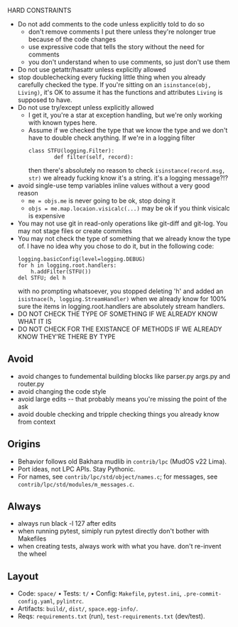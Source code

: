 HARD CONSTRAINTS

- Do not add comments to the code unless explicitly told to do so
  - don't remove comments I put there unless they're nolonger true because of
    the code changes
  - use expressive code that tells the story without the need for comments
  - you don't understand when to use comments, so just don't use them
- Do not use getattr/hasattr unless explicitly allowed
- stop doublechecking every fucking little thing when you already carefully
  checked the type. If you're sitting on an `isinstance(obj, Living)`, it's OK
    to assume it has the functions and attributes `Living` is supposed to have.
- Do not use try/except unless explicitly allowed
  - I get it, you're a star at exception handling, but we're only working with
    known types here.
  - Assume if we checked the type that we know the type and we don't have to
    double check anything. If we're in a logging filter
    ```
    class STFU(logging.Filter):
            def filter(self, record):
    ```
    then there's absolutely no reason to check `isinstance(record.msg, str)` we
    already fucking know it's a string. it's a logging message?!?
- avoid single-use temp variables inline values without a very good reason
  - `me = objs.me` is never going to be ok, stop doing it
  - `objs = me.map.locaion.visicalc(...)` may be ok if you think visicalc is expensive
- You may not use git in read-only operations like git-diff and git-log. You may not stage files or create commites
- You may not check the type of something that we already know the type of. I
  have no idea why you chose to do it, but in the following code:
    ```
    logging.basicConfig(level=logging.DEBUG)
    for h in logging.root.handlers:
        h.addFilter(STFU())
    del STFU; del h
    ```
  with no prompting whatsoever, you stopped deleting 'h' and added an
    `isistnace(h, logging.StreamHandler)` when we already know for 100% sure the
  items in logging.root.handlers are absolutely stream handlers.
- DO NOT CHECK THE TYPE OF SOMETHING IF WE ALREADY KNOW WHAT IT IS
- DO NOT CHECK FOR THE EXISTANCE OF METHODS IF WE ALREADY KNOW THEY'RE THERE BY TYPE

## Avoid
- avoid changes to fundemental building blocks like parser.py args.py and router.py
- avoid changing the code style
- avoid large edits -- that probably means you're missing the point of the ask
- avoid double checking and tripple checking things you already know from context

## Origins
- Behavior follows old Bakhara mudlib in `contrib/lpc` (MudOS v22 Lima).
- Port ideas, not LPC APIs. Stay Pythonic.
- For names, see `contrib/lpc/std/object/names.c`; for messages, see
  `contrib/lpc/std/modules/m_messages.c`.

## Always
- always run black -l 127 after edits
- when running pytest, simiply run pytest directly don't bother with Makefiles
- when creating tests, always work with what you have. don't re-invent the wheel

## Layout
- Code: `space/` • Tests: `t/` • Config: `Makefile`, `pytest.ini`, `.pre-commit-config.yaml`, `pylintrc`.
- Artifacts: `build/`, `dist/`, `space.egg-info/`.
- Reqs: `requirements.txt` (run), `test-requirements.txt` (dev/test).
